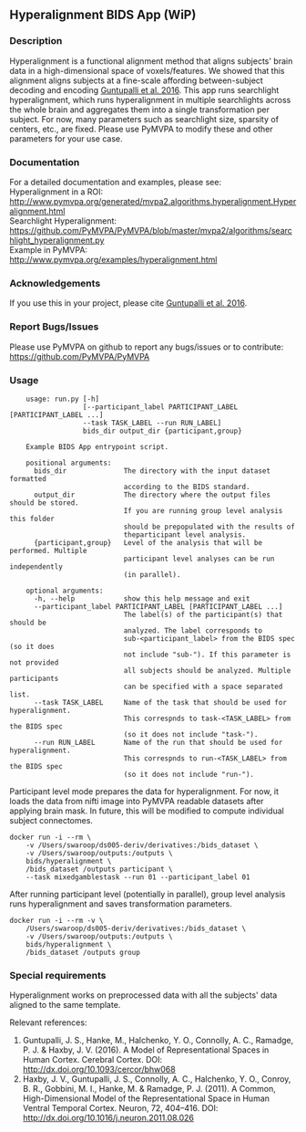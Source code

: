 ## Hyperalignment BIDS App (WiP)

### Description
Hyperalignment is a functional alignment method that aligns subjects' brain data in a 
high-dimensional space of voxels/features. We showed that this alignment aligns subjects 
at a fine-scale affording between-subject decoding and encoding 
[Guntupalli et al. 2016](http://cercor.oxfordjournals.org/content/26/6/2919). This app runs searchlight
hyperalignment, which runs hyperalignment in multiple searchlights across the whole brain and
aggregates them into a single transformation per subject.
For now, many parameters such as searchlight size, sparsity of centers, etc., are fixed.
Please use PyMVPA to modify these and other parameters for your use case.

### Documentation
For a detailed documentation and examples, please see:  
Hyperalignment in a ROI:  
http://www.pymvpa.org/generated/mvpa2.algorithms.hyperalignment.Hyperalignment.html  
Searchlight Hyperalignment:  
https://github.com/PyMVPA/PyMVPA/blob/master/mvpa2/algorithms/searchlight_hyperalignment.py  
Example in PyMVPA:  
http://www.pymvpa.org/examples/hyperalignment.html  

### Acknowledgements
If you use this in your project, please cite [Guntupalli et al. 2016](http://cercor.oxfordjournals.org/content/26/6/2919).

### Report Bugs/Issues
Please use PyMVPA on github to report any bugs/issues or to contribute:
https://github.com/PyMVPA/PyMVPA

### Usage

		usage: run.py [-h]
		              [--participant_label PARTICIPANT_LABEL [PARTICIPANT_LABEL ...] 
		              --task TASK_LABEL --run RUN_LABEL]
		              bids_dir output_dir {participant,group}

		Example BIDS App entrypoint script.

		positional arguments:
		  bids_dir              The directory with the input dataset formatted
		                        according to the BIDS standard.
		  output_dir            The directory where the output files should be stored.
		                        If you are running group level analysis this folder
		                        should be prepopulated with the results of
		                        theparticipant level analysis.
		  {participant,group}   Level of the analysis that will be performed. Multiple
		                        participant level analyses can be run independently
		                        (in parallel).

		optional arguments:
		  -h, --help            show this help message and exit
		  --participant_label PARTICIPANT_LABEL [PARTICIPANT_LABEL ...]
		                        The label(s) of the participant(s) that should be
		                        analyzed. The label corresponds to
		                        sub-<participant_label> from the BIDS spec (so it does
		                        not include "sub-"). If this parameter is not provided
		                        all subjects should be analyzed. Multiple participants
		                        can be specified with a space separated list.
		  --task TASK_LABEL     Name of the task that should be used for hyperalignment.
		                        This correspnds to task-<TASK_LABEL> from the BIDS spec 
		                        (so it does not include "task-").
		  --run RUN_LABEL       Name of the run that should be used for hyperalignment.
		                        This correspnds to run-<TASK_LABEL> from the BIDS spec 
		                        (so it does not include "run-").


Participant level mode prepares the data for hyperalignment.
For now, it loads the data from nifti image into PyMVPA readable datasets after applying
brain mask. In future, this will be modified to compute individual subject connectomes.

    docker run -i --rm \
        -v /Users/swaroop/ds005-deriv/derivatives:/bids_dataset \
        -v /Users/swaroop/outputs:/outputs \
        bids/hyperalignment \
        /bids_dataset /outputs participant \
        --task mixedgamblestask --run 01 --participant_label 01

After running participant level (potentially in parallel), group level analysis
runs hyperalignment and saves transformation parameters.

    docker run -i --rm -v \
        /Users/swaroop/ds005-deriv/derivatives:/bids_dataset \
        -v /Users/swaroop/outputs:/outputs \
        bids/hyperalignment \
        /bids_dataset /outputs group

### Special requirements
Hyperalignment works on preprocessed data with all the subjects' data aligned to the same template.

Relevant references:  
1. Guntupalli, J. S., Hanke, M., Halchenko, Y. O., Connolly, A. C., Ramadge, P. J. & Haxby, J. V. (2016). A Model of Representational Spaces in Human Cortex. Cerebral Cortex.
    DOI: http://dx.doi.org/10.1093/cercor/bhw068  
2. Haxby, J. V., Guntupalli, J. S., Connolly, A. C., Halchenko, Y. O., Conroy, B. R., Gobbini, M. I., Hanke, M. & Ramadge, P. J. (2011). A Common, High-Dimensional Model of the Representational Space in Human Ventral Temporal Cortex. Neuron, 72, 404–416.
    DOI: http://dx.doi.org/10.1016/j.neuron.2011.08.026  
